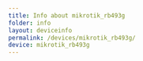 ```yaml
---
title: Info about mikrotik_rb493g
folder: info
layout: deviceinfo
permalink: /devices/mikrotik_rb493g/
device: mikrotik_rb493g
---
```

